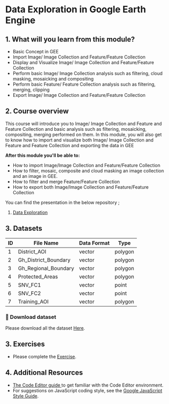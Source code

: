 # Data Exploration in Google Earth Engine 

## 1. What will you learn from this module?

- Basic Concept in GEE
- Import Image/ Image Collection and Feature/Feature Collection
- Display and Visualize Image/ Image Collection and Feature/Feature Collection
- Perform basic Image/ Image Collection analysis such as filtering, cloud masking, mosaicking and compositing
- Perform basic Feature/ Feature Collection analysis such as filtering, merging, clipping
- Export  Image/ Image Collection and Feature/Feature Collection





## 2. Course overview

This course will introduce you to Image/ Image Collection and Feature and Feature Collection and basic analysis such as filtering, mosaicking, compositing, merging performed on them. In this module, you will also get to know how to import and visualize both Image/ Image Collection and Feature and Feature Collection and exporting the data in GEE



**After this module you'll be able to:**

- How to import Image/Image Collection and Feature/Feature Collection
- How to filter, mosaic, composite and cloud masking an image collection and an image in GEE.
- How to filter and merge Feature/Feature Collection
- How to export both Image/Image Collection and Feature/Feature Collection


You can find the presentation in the below repository ;

1. [Data Exploration](https://github.com/ernest19/SNV/blob/main/training/presentations/day2/Data_Exploration_Day_2_updated.pptx)




## 3. Datasets

| ID | File Name           | Data Format | Type    | 
|----|---------------------|-------------|---------|
| 1  |District_AOI    	   | vector      | polygon | 
| 2  |Gh_District_Boundary | vector      | polygon | 
| 3  |Gh_Regional_Boundary | vector      | polygon |  
| 4  |Protected_Areas      | vector      | polygon | 
| 5  |SNV_FC1              | vector      | point   | 
| 6  |SNV_FC2              | vector      | point   | 
| 7  |Training_AOI         | vector      | polygon |

###   :pushpin: Download dataset
Please download all the dataset [Here](https://github.com/ernest19/SNV/blob/main/training/datasets/module2/module2.zip).







## 3. Exercises 
- Please complete the [Exercise](https://github.com/ernest19/SNV/blob/main/training/exercises/module2_exercise.md).



## 4. Additional Resources


- [The Code Editor guide ](https://developers.google.com/earth-engine/tutorials/playground) to get familiar with the Code Editor environment.
- For suggestions on JavaScript coding style, see the [Google JavaScript Style Guide](http://google.github.io/styleguide/javascriptguide.xml).
